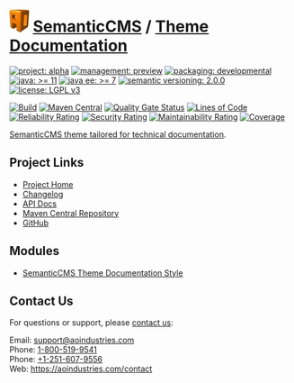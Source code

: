# [<img src="ao-logo.png" alt="AO Logo" width="35" height="40">](https://github.com/ao-apps) [SemanticCMS](https://github.com/ao-apps/semanticcms) / [Theme Documentation](https://github.com/ao-apps/semanticcms-theme-documentation)

[![project: alpha](https://semanticcms.com/ao-badges/project-alpha.svg)](https://aoindustries.com/life-cycle#project-alpha)
[![management: preview](https://semanticcms.com/ao-badges/management-preview.svg)](https://aoindustries.com/life-cycle#management-preview)
[![packaging: developmental](https://semanticcms.com/ao-badges/packaging-developmental.svg)](https://aoindustries.com/life-cycle#packaging-developmental)  
[![java: &gt;= 11](https://semanticcms.com/ao-badges/java-11.svg)](https://docs.oracle.com/en/java/javase/11/)
[![java ee: &gt;= 7](https://semanticcms.com/ao-badges/javaee-7.svg)](https://docs.oracle.com/javaee/7/)
[![semantic versioning: 2.0.0](https://semanticcms.com/ao-badges/semver-2.0.0.svg)](http://semver.org/spec/v2.0.0.html)
[![license: LGPL v3](https://semanticcms.com/ao-badges/license-lgpl-3.0.svg)](https://www.gnu.org/licenses/lgpl-3.0)

[![Build](https://github.com/ao-apps/semanticcms-theme-documentation/workflows/Build/badge.svg?branch=master)](https://github.com/ao-apps/semanticcms-theme-documentation/actions?query=workflow%3ABuild)
[![Maven Central](https://maven-badges.herokuapp.com/maven-central/com.semanticcms/semanticcms-theme-documentation/badge.svg)](https://maven-badges.herokuapp.com/maven-central/com.semanticcms/semanticcms-theme-documentation)
[![Quality Gate Status](https://sonarcloud.io/api/project_badges/measure?branch=master&project=com.semanticcms%3Asemanticcms-theme-documentation&metric=alert_status)](https://sonarcloud.io/dashboard?branch=master&id=com.semanticcms%3Asemanticcms-theme-documentation)
[![Lines of Code](https://sonarcloud.io/api/project_badges/measure?branch=master&project=com.semanticcms%3Asemanticcms-theme-documentation&metric=ncloc)](https://sonarcloud.io/component_measures?branch=master&id=com.semanticcms%3Asemanticcms-theme-documentation&metric=ncloc)  
[![Reliability Rating](https://sonarcloud.io/api/project_badges/measure?branch=master&project=com.semanticcms%3Asemanticcms-theme-documentation&metric=reliability_rating)](https://sonarcloud.io/component_measures?branch=master&id=com.semanticcms%3Asemanticcms-theme-documentation&metric=Reliability)
[![Security Rating](https://sonarcloud.io/api/project_badges/measure?branch=master&project=com.semanticcms%3Asemanticcms-theme-documentation&metric=security_rating)](https://sonarcloud.io/component_measures?branch=master&id=com.semanticcms%3Asemanticcms-theme-documentation&metric=Security)
[![Maintainability Rating](https://sonarcloud.io/api/project_badges/measure?branch=master&project=com.semanticcms%3Asemanticcms-theme-documentation&metric=sqale_rating)](https://sonarcloud.io/component_measures?branch=master&id=com.semanticcms%3Asemanticcms-theme-documentation&metric=Maintainability)
[![Coverage](https://sonarcloud.io/api/project_badges/measure?branch=master&project=com.semanticcms%3Asemanticcms-theme-documentation&metric=coverage)](https://sonarcloud.io/component_measures?branch=master&id=com.semanticcms%3Asemanticcms-theme-documentation&metric=Coverage)

[SemanticCMS theme tailored for technical documentation](https://github.com/ao-apps/semanticcms-theme-documentation).

## Project Links
* [Project Home](https://semanticcms.com/theme-documentation/)
* [Changelog](https://semanticcms.com/theme-documentation/changelog)
* [API Docs](https://semanticcms.com/theme-documentation/apidocs/)
* [Maven Central Repository](https://search.maven.org/artifact/com.semanticcms/semanticcms-theme-documentation)
* [GitHub](https://github.com/ao-apps/semanticcms-theme-documentation)

## Modules
* [SemanticCMS Theme Documentation Style](https://github.com/ao-apps/semanticcms-theme-documentation-style)

## Contact Us
For questions or support, please [contact us](https://aoindustries.com/contact):

Email: [support@aoindustries.com](mailto:support@aoindustries.com)  
Phone: [1-800-519-9541](tel:1-800-519-9541)  
Phone: [+1-251-607-9556](tel:+1-251-607-9556)  
Web: https://aoindustries.com/contact
